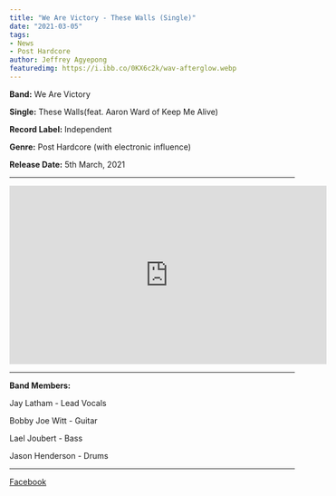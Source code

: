 ```yaml
---
title: "We Are Victory - These Walls (Single)"
date: "2021-03-05"
tags:
- News
- Post Hardcore
author: Jeffrey Agyepong
featuredimg: https://i.ibb.co/0KX6c2k/wav-afterglow.webp
---
```


**Band:** We Are Victory

**Single:** These Walls(feat. Aaron Ward of Keep Me Alive)

**Record Label:** Independent

**Genre:** Post Hardcore (with electronic influence)

**Release Date:** 5th March, 2021

<hr>
<div class="video-container"> <iframe src="https://www.youtube.com/embed/YFhV13_vsOI" width="560" height="315" frameborder="0"></iframe></div>
<hr>

**Band Members:**

Jay Latham - Lead Vocals

Bobby Joe Witt - Guitar

Lael Joubert - Bass

Jason Henderson - Drums

<hr>


[Facebook](https://web.facebook.com/WeAreVictoryMusic)

